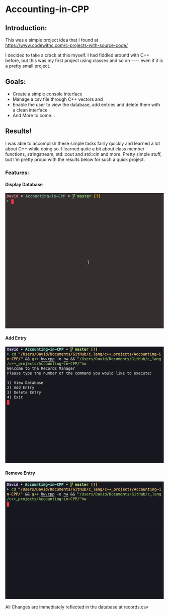 # Accounting-in-CPP

## Introduction:

This was a simple project idea that I found at  https://www.codewithc.com/c-projects-with-source-code/

I decided to take a crack at this myself. I had fiddled around with C++ before, but this was my first project using classes and so on 
----  even if it is a pretty small project.

## Goals:

- Create a simple console interface
- Manage a csv file through C++ vectors and 
- Enable the user to view the database, add entries and delete them with a clean interface
- And More to come...

## Results! 

I was able to accomplish these simple tasks fairly quickly and learned a lot about C++ while doing so. I learned quite a bit about class member functions,
stringstream, std::cout and std::cin and more. Pretty simple stuff, but I'm pretty proud with the results below for such a quick project. 

### Features:

#### Display Database


![Alt Text](https://github.com/dcorso21/Accounting-in-CPP/blob/master/readme_gifs/display.gif)

#### Add Entry

![Alt Text](https://github.com/dcorso21/Accounting-in-CPP/blob/master/readme_gifs/entry.gif)

#### Remove Entry

![Alt Text](https://github.com/dcorso21/Accounting-in-CPP/blob/master/readme_gifs/remove.gif)

All Changes are immediately reflected in the database at records.csv
